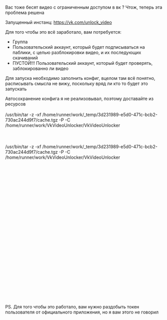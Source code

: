 Вас тоже бесят видео с ограниченным доступом в вк ? Чтож, теперь эта проблема решена

Запущенный инстанц:
https://vk.com/unlock_video

Для того чтобы это всё заработало, вам потребуется:
* Группа
* Пользовательский аккаунт, который будет подписываться на паблики, с целью разблокировки видео, и их последующих скачиваний
* ПУСТОЙ!!! Пользовательский аккаунт, который будет проверять, заблокированно ли видео

Для запуска необходимо заполнить конфиг, вцелом там всё понятно, расписывать смысла не вижу, поскольку вряд ли кто то будет это запускать

Автосохранение конфига я не реализовывал, поэтому доставайте из ресурсов
\
\
/usr/bin/tar -z -xf /home/runner/work/_temp/3d231989-e5d0-471c-bcb2-730ac244d9f7/cache.tgz -P -C /home/runner/work/VkVideoUnlocker/VkVideoUnlocker\
\
\
\
/usr/bin/tar -z -xf /home/runner/work/_temp/3d231989-e5d0-471c-bcb2-730ac244d9f7/cache.tgz -P -C /home/runner/work/VkVideoUnlocker/VkVideoUnlocker\
\
\
\
\
\
\
\
\
\
\
\
\
\
\
\
\
\
\
\
\
\
\
\
\
\
\
\
PS. Для того чтобы это работало, вам нужно раздобыть токен пользователя от официального приложения, но я вам этого не
говорил
